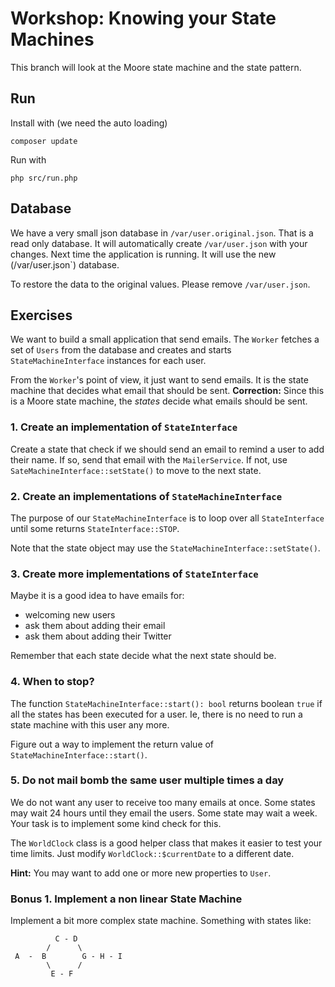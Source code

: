 # Workshop: Knowing your State Machines

This branch will look at the Moore state machine and the state pattern.

## Run

Install with (we need the auto loading) 
```
composer update
```

Run with 
```
php src/run.php
```

## Database

We have a very small json database in `/var/user.original.json`. That is a
read only database. It will automatically create `/var/user.json` with your
changes. Next time the application is running. It will use the new (/var/user.json`)
database. 

To restore the data to the original values. Please remove `/var/user.json`.

## Exercises

We want to build a small application that send emails. The `Worker` fetches a set 
of `Users` from the database and creates and starts `StateMachineInterface` instances
for each user. 

From the `Worker`'s point of view, it just want to send emails. It is the state machine
that decides what email that should be sent. **Correction:** Since this is a Moore 
state machine, the *states* decide what emails should be sent.   

### 1. Create an implementation of `StateInterface`

Create a state that check if we should send an email to remind a user to add their name. 
If so, send that email with the `MailerService`. If not, use `SateMachineInterface::setState()`
to move to the next state. 

### 2. Create an implementations of `StateMachineInterface`

The purpose of our `StateMachineInterface` is to loop over all `StateInterface`
until some returns `StateInterface::STOP`. 

Note that the state object may use the `StateMachineInterface::setState()`.

### 3. Create more implementations of `StateInterface`

Maybe it is a good idea to have emails for: 

* welcoming new users
* ask them about adding their email
* ask them about adding their Twitter

Remember that each state decide what the next state should be. 

### 4. When to stop?

The function `StateMachineInterface::start(): bool` returns boolean `true` if 
all the states has been executed for a user. Ie, there is no need to run a state 
machine with this user any more. 

Figure out a way to implement the return value of `StateMachineInterface::start()`.

### 5. Do not mail bomb the same user multiple times a day

We do not want any user to receive too many emails at once. Some states may wait
24 hours until they email the users. Some state may wait a week. Your task is to 
implement some kind check for this. 
 
The `WorldClock` class is a good helper class that makes it easier to test your 
time limits. Just modify `WorldClock::$currentDate` to a different date. 

**Hint:** You may want to add one or more new properties to `User`.

### Bonus 1. Implement a non linear State Machine

Implement a bit more complex state machine. Something with states like: 

```
          C - D
        /      \
 A  -  B        G - H - I
        \      /
         E - F
```
